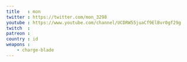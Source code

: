 ```yaml
---
title   : mon
twitter : https://twitter.com/mon_3298
youtube : https://www.youtube.com/channel/UCDRW55juaCf9ElBvr0gf29g
twitch  : 
patreon : 
country : id
weapons :
    - charge-blade
---
```


